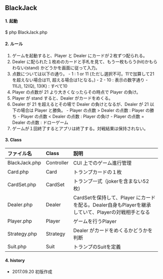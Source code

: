 ## BlackJack
#### 1. 起動
  $ php BlackJack.php

#### 2. ルール
  1. ゲームを起動すると、Player と Dealer にカードが２枚ずつ配られる。
  2. Dealer に配られた１枚めのカードと手札を見て、もう一枚もらう(hit)かもらわない(stand) かどうかを画面に従って入力。
  3. 点数については以下の通り。
    - 1 : 1 or 11 (ただし選択不可。11で加算して21を超えない場合は11, 超える場合は1となる。)
    - 2 - 10 : 表示の数字通り
    - 11(J), 12(Q), 13(K) : すべて10
  4. Player の点数が 21 より大きくなったらその時点で Player の負け。
  5. Player が stand すると、Dealer がカードをめくる。
  6. Dealer が 21 を超えるとその場で Dealer の負けとなるが、Dealer が 21 以下の場合は Player と勝負。
    - Player の点数 > Dealer の点数 : Player の勝ち
    - Player の点数 < Dealer の点数 : Player の負け
    - Player の点数 = Dealer の点数 : ドローゲーム
  7. ゲームが１回終了するとアプリは終了する。対戦結果は保持されない。

#### 3. Class
| ファイル名 | Class | 説明 |
|:------|:----|:----|
| BlackJack.php | Controller | CUI 上でのゲーム進行管理 |
| Card.php | Card | トランプカードの１枚 |
| CardSet.php | CardSet | トランプ一式（jokerを含まない52枚) |
| Dealer.php | Dealer | CardSetを保持して、Player にカードを配る。Dealer自身もPlayerを継承していて、Playerの対戦相手となる |
| Player.php | Player | ゲームを行うPlayer |
| Strategy.php | Strategy | Dealer がカードをめくるかどうかを判断 |
| Suit.php | Suit | トランプのSuitを定義 |


#### 4. history
  - 2017.09.20 初版作成
